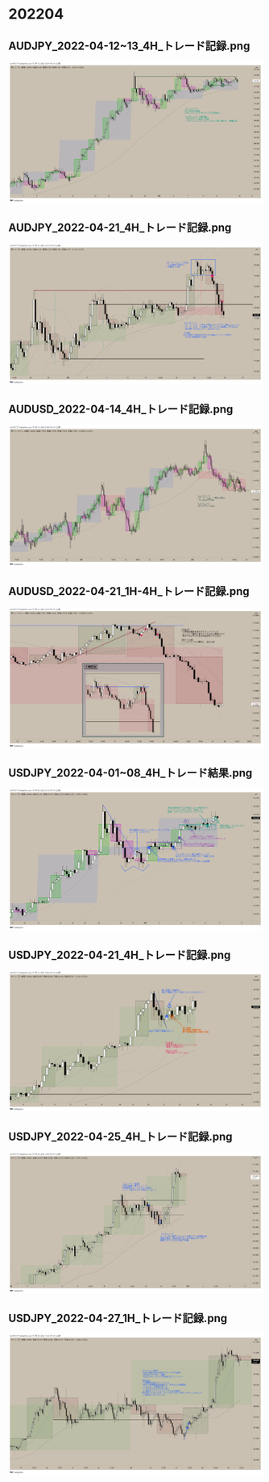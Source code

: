 ﻿# 202204
## AUDJPY_2022-04-12~13_4H_トレード記録.png
![](./AUDJPY_2022-04-12~13_4H_トレード記録.png)  
## AUDJPY_2022-04-21_4H_トレード記録.png
![](./AUDJPY_2022-04-21_4H_トレード記録.png)  
## AUDUSD_2022-04-14_4H_トレード記録.png
![](./AUDUSD_2022-04-14_4H_トレード記録.png)  
## AUDUSD_2022-04-21_1H-4H_トレード記録.png
![](./AUDUSD_2022-04-21_1H-4H_トレード記録.png)  
## USDJPY_2022-04-01~08_4H_トレード結果.png
![](./USDJPY_2022-04-01~08_4H_トレード結果.png)  
## USDJPY_2022-04-21_4H_トレード記録.png
![](./USDJPY_2022-04-21_4H_トレード記録.png)  
## USDJPY_2022-04-25_4H_トレード記録.png
![](./USDJPY_2022-04-25_4H_トレード記録.png)  
## USDJPY_2022-04-27_1H_トレード記録.png
![](./USDJPY_2022-04-27_1H_トレード記録.png)  

